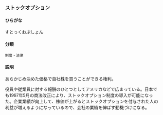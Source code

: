 <div style="display:none;">

## [あ行](securities-terms?id=あ行)
## [か行](securities-terms?id=か行)
## [さ行](securities-terms?id=さ行)

</div>

### ストックオプション

#### ひらがな

すとっくおぷしょん

#### 分類

`制度・法律`

#### 説明

あらかじめ決めた価格で自社株を買うことができる権利。
役員や従業員に対する報酬のひとつとしてアメリカなどで広まっている。日本でも1997年5月の商法改正により、ストックオプション制度の導入が可能になった。企業業績が向上して、株価が上がるとストックオプションを付与された人の利益が増えるようになっているので、会社の業績を伸ばす動機づけになる。

<div style="display:none;">

## [た行](securities-terms?id=た行)
## [な行](securities-terms?id=な行)
## [は行](securities-terms?id=は行)
## [ま行](securities-terms?id=ま行)
## [や行](securities-terms?id=や行)
## [ら行](securities-terms?id=ら行)
## [わ行](securities-terms?id=わ行)
## [英数字・記号](securities-terms?id=英数字・記号)

</div>

